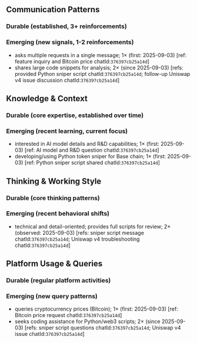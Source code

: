 ## Communication Patterns
### Durable (established, 3+ reinforcements)

### Emerging (new signals, 1-2 reinforcements)
- asks multiple requests in a single message; 1× (first: 2025-09-03) [ref: feature inquiry and Bitcoin price chatId:`376397cb25a14d`]
- shares large code snippets for analysis; 2× (since 2025-09-03) [refs: provided Python sniper script chatId:`376397cb25a14d`; follow-up Uniswap v4 issue discussion chatId:`376397cb25a14d`]

## Knowledge & Context
### Durable (core expertise, established over time)

### Emerging (recent learning, current focus)
- interested in AI model details and R&D capabilities; 1× (first: 2025-09-03) [ref: AI model and R&D question chatId:`376397cb25a14d`]
- developing/using Python token sniper for Base chain; 1× (first: 2025-09-03) [ref: Python sniper script shared chatId:`376397cb25a14d`]

## Thinking & Working Style
### Durable (core thinking patterns)

### Emerging (recent behavioral shifts)
- technical and detail-oriented; provides full scripts for review; 2× (observed: 2025-09-03) [refs: sniper script message chatId:`376397cb25a14d`; Uniswap v4 troubleshooting chatId:`376397cb25a14d`]

## Platform Usage & Queries
### Durable (regular platform activities)

### Emerging (new query patterns)
- queries cryptocurrency prices (Bitcoin); 1× (first: 2025-09-03) [ref: Bitcoin price request chatId:`376397cb25a14d`]
- seeks coding assistance for Python/web3 scripts; 2× (since 2025-09-03) [refs: sniper script questions chatId:`376397cb25a14d`; Uniswap v4 issue chatId:`376397cb25a14d`]